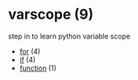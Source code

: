 # varscope (9)
step in to learn python variable scope

+ [for](for/README.md) (4)
+ [if](if/README.md) (4)
+ [function](function/README.md) (1)
